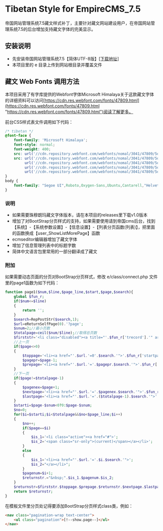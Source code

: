 # Tibetan Style for EmpireCMS_7.5
帝国网站管理系统7.5藏文样式补丁，主要针对藏文网站建设用户，在帝国网站管理系统7.5的后台增加支持藏文字体的完美显示。

## 安装说明
- 先安装帝国网站管理系统7.5【简体UTF-8版】[[下载地址]](http://www.phome.net/download/ "帝国软件下载")
- 本项目里的 e 目录上传到网站根目录并覆盖文件

## 藏文 Web Fonts 调用方法
本项目采用了有字库提供的Webfont字体Microsoft Himalaya关于这款藏文字体的详细资料可以访问[https://cdn.res.webfont.com/fonts/47809.html](https://cdn.res.webfont.com/fonts/47809.html "https://cdn.res.webfont.com/fonts/47809.html")阅读了解更多。

前台CSS样式表文件调用如下代码：
```css
/* tibetan */
@font-face {
	font-family: 'Microsoft Himalaya';
	font-style: normal;
	font-weight: 400;
	src: url('//cdn.repository.webfont.com/webfonts/nomal/3041/47809/5de1e7cef629d80f0078ff0d.gif?r=123479631126');
	src: url('//cdn.repository.webfont.com/webfonts/nomal/3041/47809/5de1e7cef629d80f0078ff0d.gif?r=123479631126?#iefix') format('embedded-opentype'),
		 url('//cdn.repository.webfont.com/webfonts/nomal/3041/47809/5de1e7cef629d80f0078ff0d.png?r=123479631126') format('woff2'),
		 url('//cdn.repository.webfont.com/webfonts/nomal/3041/47809/5de1e7cef629d80f0078ff0d.bmp?r=123479631126') format('woff'),
		 url('//cdn.repository.webfont.com/webfonts/nomal/3041/47809/5de1e7cef629d80f0078ff0d.jpg?r=123479631126') format('truetype');
}
body {
	font-family: "Segoe UI",Roboto,Oxygen-Sans,Ubuntu,Cantarell,"Helvetica Neue",Kailasa,"Microsoft Himalaya",sans-serif;
}
```

### 说明
- 如果需要珠穆朗玛藏文字体版本，请在本项目的releases里下载v1.0版本
- 增加了对BootStrap分页样式的支持，如果需要使用请到帝国cms后台，找到【系统】-【系统参数设置】-【信息设置】-【列表分页函数(列表)】，把里面的函数换成【user_ShowListMorePage】函数
- ecmseditor编辑器增加了藏文字体
- 增加了信息管理列表中的标题字数
- 简体中文语言包里常用的一部分翻译成了藏文

### 附加
如果需要动态页面的分页对BootStrap分页样式，修改 e/class/connect.php 文件里的page1函数为如下代码：
```php
function page1($num,$line,$page_line,$start,$page,$search){
	global $fun_r;
	if($num<=$line)
	{
		return '';
	}
	$search=RepPostStr($search,1);
	$url=eReturnSelfPage(0).'?page';
	$snum=2;//最小页数
	$totalpage=ceil($num/$line);//取得总页数
	$firststr='<li class="disabled"><a title="'.$fun_r['trecord'].'" aria-label="Previous">'.$num.'</a></li>';
	//上一页
	if($page<>0)
	{
		$toppage='<li><a href="'.$url.'=0'.$search.'">'.$fun_r['startpage'].'</a></li>';
		$pagepr=$page-1;
		$prepage='<li><a href="'.$url.'='.$pagepr.$search.'">'.$fun_r['pripage'].'</a></li>';
	}
	//下一页
	if($page!=$totalpage-1)
	{
		$pagenex=$page+1;
		$nextpage='<li><a href="'.$url.'='.$pagenex.$search.'">'.$fun_r['nextpage'].'</a></li>';
		$lastpage='<li><a href="'.$url.'='.($totalpage-1).$search.'">'.$fun_r['lastpage'].'</a></li>';
	}
	$starti=$page-$snum<0?0:$page-$snum;
	$no=0;
	for($i=$starti;$i<$totalpage&&$no<$page_line;$i++)
	{
		$no++;
		if($page==$i)
		{
			$is_1='<li class="active"><a href="#">';
			$is_2='<span class="sr-only">(current)</span></a></li>';
		}
		else
		{
			$is_1='<li><a href="'.$url.'='.$i.$search.'">';
			$is_2="</a></li>";
		}
		$pagenum=$i+1;
		$returnstr.="&nbsp;".$is_1.$pagenum.$is_2;
	}
	$returnstr=$firststr.$toppage.$prepage.$returnstr.$nextpage.$lastpage;
	return $returnstr;
}
```
在模板文件里分页处记得要添加BootStrap分页样式class类，例如：
```html
<nav class="pagination-wrap text-center">
	<ul class="pagination">[!--show.page--]</ul>
</nav>
```
